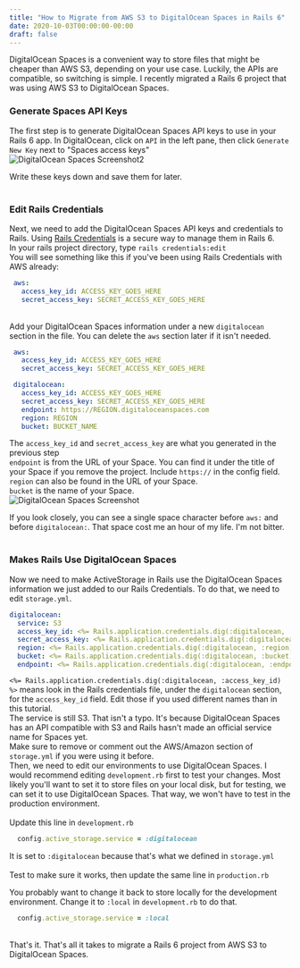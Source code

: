 ```yaml
---
title: "How to Migrate from AWS S3 to DigitalOcean Spaces in Rails 6"
date: 2020-10-03T00:00:00-00:00
draft: false
---
```


DigitalOcean Spaces is a convenient way to store files that might be cheaper than AWS S3, depending on your use case. Luckily, the APIs are compatible, so switching is simple. I recently migrated a Rails 6 project that was using AWS S3 to DigitalOcean Spaces.

### Generate Spaces API Keys

The first step is to generate DigitalOcean Spaces API keys to use in your Rails 6 app. In DigitalOcean, click on `API` in the left pane, then click `Generate New Key` next to "Spaces access keys"  
![DigitalOcean Spaces Screenshot2](/img/blog/spaces1.png)
  
Write these keys down and save them for later.
&nbsp;  
&nbsp;  

### Edit Rails Credentials

Next, we need to add the DigitalOcean Spaces API keys and credentials to Rails. Using [Rails Credentials](https://edgeguides.rubyonrails.org/security.html#custom-credentials) is a secure way to manage them in Rails 6.  
In your rails project directory, type `rails credentials:edit`  
You will see something like this if you've been using Rails Credentials with AWS already:  

``` yaml
 aws:
   access_key_id: ACCESS_KEY_GOES_HERE
   secret_access_key: SECRET_ACCESS_KEY_GOES_HERE
```

&nbsp;  
Add your DigitalOcean Spaces information under a new `digitalocean` section in the file. You can delete the `aws` section later if it isn't needed.

``` yaml
 aws:
   access_key_id: ACCESS_KEY_GOES_HERE
   secret_access_key: SECRET_ACCESS_KEY_GOES_HERE

 digitalocean:
   access_key_id: ACCESS_KEY_GOES_HERE
   secret_access_key: SECRET_ACCESS_KEY_GOES_HERE
   endpoint: https://REGION.digitaloceanspaces.com
   region: REGION
   bucket: BUCKET_NAME
```

The `access_key_id` and `secret_access_key` are what you generated in the previous step  
`endpoint` is from the URL of your Space. You can find it under the title of your Space if you remove the project. Include `https://` in the config field.  
`region` can also be found in the URL of your Space.  
`bucket` is the name of your Space.  
![DigitalOcean Spaces Screenshot](/img/blog/spaces-endpoint.png)
  
If you look closely, you can see a single space character before `aws:` and before `digitalocean:`. That space cost me an hour of my life. I'm not bitter.
&nbsp;  
&nbsp;  

### Makes Rails Use DigitalOcean Spaces

Now we need to make ActiveStorage in Rails use the DigitalOcean Spaces information we just added to our Rails Credentials. To do that, we need to edit `storage.yml`.

``` yaml
digitalocean:
  service: S3
  access_key_id: <%= Rails.application.credentials.dig(:digitalocean, :access_key_id) %>
  secret_access_key: <%= Rails.application.credentials.dig(:digitalocean, :secret_access_key) %>
  region: <%= Rails.application.credentials.dig(:digitalocean, :region) %>
  bucket: <%= Rails.application.credentials.dig(:digitalocean, :bucket) %>
  endpoint: <%= Rails.application.credentials.dig(:digitalocean, :endpoint) %>
```

`<%= Rails.application.credentials.dig(:digitalocean, :access_key_id) %>` means look in the Rails credentials file, under the `digitalocean` section, for the `access_key_id` field. Edit those if you used different names than in this tutorial.  
The service is still S3. That isn't a typo. It's because DigitalOcean Spaces has an API compatible with S3 and Rails hasn't made an official service name for Spaces yet.  
Make sure to remove or comment out the AWS/Amazon section of `storage.yml` if you were using it before.  
Then, we need to edit our environments to use DigitalOcean Spaces. I would recommend editing `development.rb` first to test your changes. Most likely you'll want to set it to store files on your local disk, but for testing, we can set it to use DigitalOcean Spaces. That way, we won't have to test in the production environment.  
&nbsp;  
Update this line in `development.rb`  

``` ruby
  config.active_storage.service = :digitalocean
```

It is set to `:digitalocean` because that's what we defined in `storage.yml`  
&nbsp;  
Test to make sure it works, then update the same line in `production.rb`  

You probably want to change it back to store locally for the development environment. Change it to `:local` in `development.rb` to do that.

``` ruby
  config.active_storage.service = :local
```

&nbsp;  
That's it. That's all it takes to migrate a Rails 6 project from AWS S3 to DigitalOcean Spaces.  
&nbsp;  
&nbsp;  
&nbsp;  
&nbsp;  
  